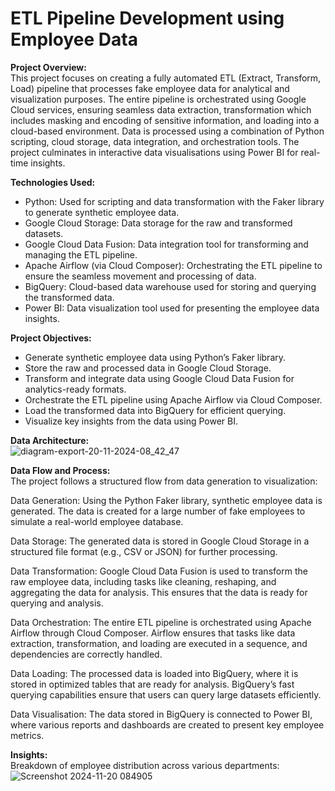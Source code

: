 # ETL Pipeline Development using Employee Data
**Project Overview:**<br>
This project focuses on creating a fully automated ETL (Extract, Transform, Load) pipeline that processes fake employee data for analytical and visualization purposes. The entire pipeline is orchestrated using Google Cloud services, ensuring seamless data extraction, transformation which includes masking and encoding of sensitive information, and loading into a cloud-based environment. Data is processed using a combination of Python scripting, cloud storage, data integration, and orchestration tools. The project culminates in interactive data visualisations using Power BI for real-time insights.

**Technologies Used:**
- Python: Used for scripting and data transformation with the Faker library to generate synthetic employee data.
- Google Cloud Storage: Data storage for the raw and transformed datasets.
- Google Cloud Data Fusion: Data integration tool for transforming and managing the ETL pipeline.
- Apache Airflow (via Cloud Composer): Orchestrating the ETL pipeline to ensure the seamless movement and processing of data.
- BigQuery: Cloud-based data warehouse used for storing and querying the transformed data.
- Power BI: Data visualization tool used for presenting the employee data insights.

**Project Objectives:**
- Generate synthetic employee data using Python’s Faker library.
- Store the raw and processed data in Google Cloud Storage.
- Transform and integrate data using Google Cloud Data Fusion for analytics-ready formats.
- Orchestrate the ETL pipeline using Apache Airflow via Cloud Composer.
- Load the transformed data into BigQuery for efficient querying.
- Visualize key insights from the data using Power BI.

**Data Architecture:**<br>
![diagram-export-20-11-2024-08_42_47](https://github.com/user-attachments/assets/85664443-787f-49ce-8e99-84344c320390)

**Data Flow and Process:**<br>
The project follows a structured flow from data generation to visualization:

Data Generation:
Using the Python Faker library, synthetic employee data is generated. The data is created for a large number of fake employees to simulate a real-world employee database.

Data Storage:
The generated data is stored in Google Cloud Storage in a structured file format (e.g., CSV or JSON) for further processing.

Data Transformation:
Google Cloud Data Fusion is used to transform the raw employee data, including tasks like cleaning, reshaping, and aggregating the data for analysis. This ensures that the data is ready for querying and analysis.

Data Orchestration:
The entire ETL pipeline is orchestrated using Apache Airflow through Cloud Composer. Airflow ensures that tasks like data extraction, transformation, and loading are executed in a sequence, and dependencies are correctly handled.

Data Loading:
The processed data is loaded into BigQuery, where it is stored in optimized tables that are ready for analysis. BigQuery’s fast querying capabilities ensure that users can query large datasets efficiently.

Data Visualisation:
The data stored in BigQuery is connected to Power BI, where various reports and dashboards are created to present key employee metrics. 


**Insights:**<br>
Breakdown of employee distribution across various departments: <br>
![Screenshot 2024-11-20 084905](https://github.com/user-attachments/assets/fe4a3665-b17f-4010-875b-d5a787ec891c)






